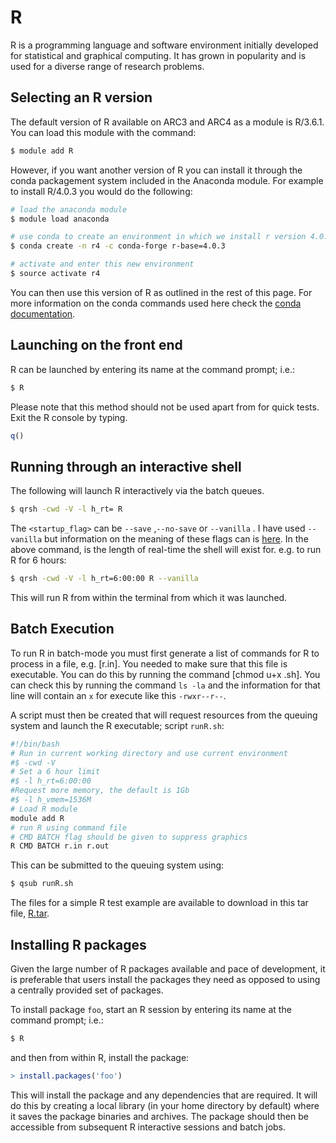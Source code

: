 # R

R is a programming language and software environment initially developed for statistical and graphical computing. It has grown in popularity and is used for a diverse range of research problems.

## Selecting an R version

The default version of R available on ARC3 and ARC4 as a module is R/3.6.1. You can load this module with the command:

```bash
$ module add R
```

However, if you want another version of R you can install it through the conda packagement system included in the Anaconda module. For example to install R/4.0.3 you would do the following:

```bash
# load the anaconda module
$ module load anaconda

# use conda to create an environment in which we install r version 4.0.3, using the conda forge channel
$ conda create -n r4 -c conda-forge r-base=4.0.3

# activate and enter this new environment
$ source activate r4
```

You can then use this version of R as outlined in the rest of this page. For more information on the conda commands used here check the [conda documentation](https://docs.conda.io/projects/conda/en/latest/user-guide/getting-started.html#managing-conda).

## Launching on the front end

R can be launched by entering its name at the command prompt; i.e.:

```bash
$ R
```

Please note that this method should not be used apart from for quick
tests. Exit the R console by typing.

```R
q()
```

## Running through an interactive shell

The following will launch R interactively via the batch queues.

```bash
$ qrsh -cwd -V -l h_rt= R 
```

The `<startup_flag>` can be `--save` ,`--no-save` or `--vanilla` . I have used `--vanilla` but information on the meaning of these flags can is [here](https://stat.ethz.ch/R-manual/R-devel/library/base/html/Startup.html).
In the above command, is the length of real-time the shell will exist for. e.g. to run R for 6 hours:

```bash
$ qrsh -cwd -V -l h_rt=6:00:00 R --vanilla
```

This will run R from within the terminal from which it was launched.

## Batch Execution

To run R in batch-mode you must first generate a list of commands for R to process in a file, e.g. [r.in]. You needed to make sure that this file is executable. You can do this by running the command [chmod u+x .sh]. You can check this by running the command `ls -la` and the information for that line will contain an `x` for execute like this `-rwxr--r--`.

A script must then be created that will request resources from the queuing system and launch the R executable; script `runR.sh`:

```bash
#!/bin/bash
# Run in current working directory and use current environment
#$ -cwd -V
# Set a 6 hour limit
#$ -l h_rt=6:00:00
#Request more memory, the default is 1Gb
#$ -l h_vmem=1536M
# Load R module
module add R
# run R using command file
# CMD BATCH flag should be given to suppress graphics
R CMD BATCH r.in r.out
```

This can be submitted to the queuing system using:

```bash
$ qsub runR.sh
```

The files for a simple R test example are available to download in this tar file, [R.tar](https://arc.leeds.ac.uk/wp-content/uploads/2016/01/R.tar).

## Installing R packages

Given the large number of R packages available and pace of development, it is preferable that users install the packages they need as opposed to using a centrally provided set of packages.

To install package `foo`, start an R session by entering its name at the command prompt; i.e.:

```bash
$ R
```

and then from within R, install the package:

```R
> install.packages('foo')
```

This will install the package and any dependencies that are required. It will do this by creating a local library (in your home directory by default) where it saves the package binaries and archives. The package should then be accessible from subsequent R interactive sessions and batch jobs.

